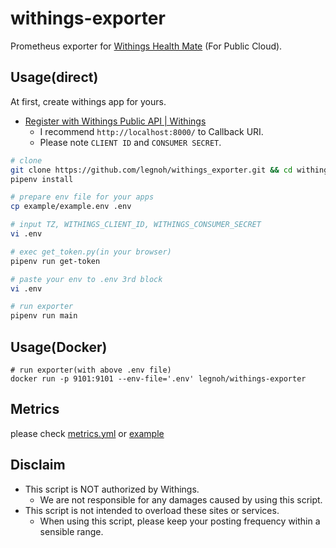 withings-exporter
====

Prometheus exporter for [Withings Health Mate](https://www.withings.com/health-mate) (For Public Cloud).

## Usage(direct)

At first, create withings app for yours.

- [Register with Withings Public API | Withings](https://developer.withings.com/developer-guide/getting-started/register-to-withings-api)
  - I recommend `http://localhost:8000/` to Callback URI.
  - Please note `CLIENT ID` and `CONSUMER SECRET`.

```sh
# clone
git clone https://github.com/legnoh/withings_exporter.git && cd withings_exporter
pipenv install

# prepare env file for your apps
cp example/example.env .env

# input TZ, WITHINGS_CLIENT_ID, WITHINGS_CONSUMER_SECRET
vi .env

# exec get_token.py(in your browser)
pipenv run get-token

# paste your env to .env 3rd block
vi .env

# run exporter
pipenv run main
```

## Usage(Docker)

```
# run exporter(with above .env file)
docker run -p 9101:9101 --env-file='.env' legnoh/withings-exporter
```

## Metrics

please check [metrics.yml](./config/metrics.yml) or [example](./example/withings.prom)

## Disclaim

- This script is NOT authorized by Withings.
  - We are not responsible for any damages caused by using this script.
- This script is not intended to overload these sites or services.
  - When using this script, please keep your posting frequency within a sensible range.
